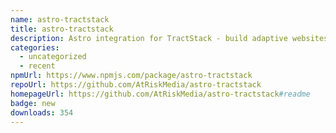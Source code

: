 ```yaml
---
name: astro-tractstack
title: astro-tractstack
description: Astro integration for TractStack - build adaptive websites with HTMX and Go
categories:
  - uncategorized
  - recent
npmUrl: https://www.npmjs.com/package/astro-tractstack
repoUrl: https://github.com/AtRiskMedia/astro-tractstack
homepageUrl: https://github.com/AtRiskMedia/astro-tractstack#readme
badge: new
downloads: 354
---
```

